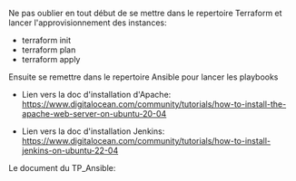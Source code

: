 Ne pas oublier en tout début de se mettre dans le repertoire Terraform et lancer l'approvisionnement des instances:

- terraform init
- terraform plan
- terraform apply

Ensuite se remettre dans le repertoire Ansible pour lancer les playbooks

- Lien vers la doc d'installation d'Apache:
https://www.digitalocean.com/community/tutorials/how-to-install-the-apache-web-server-on-ubuntu-20-04

- Lien vers la doc d'installation Jenkins:
https://www.digitalocean.com/community/tutorials/how-to-install-jenkins-on-ubuntu-22-04

Le document du TP_Ansible:

